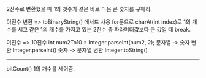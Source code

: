 2진수로 변환했을 때 1의 갯수가 같은 바로 다음 큰 숫자를 구해라.

이진수 변환 => toBinaryString() 메서드 사용
for문으로 charAt(int index)로 1의 개수를 세고
같은 1의 개수를 가지고 있는 2진수 중 파라미터값보다 큰 값일 때 break.



이진수 => 10진수 int num2To10 = Integer.parseInt(num2, 2);
문자열 -> 숫자 변환  Integer.parseInt()
숫자 -> 문자열 변환  Integer.toString()

_________________________________________________________________
bitCount() 1의 개수를 세어줌.

